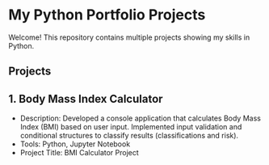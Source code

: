 # My Python Portfolio Projects 

Welcome! This repository contains multiple projects showing my skills in Python.

## Projects 
## 1. Body Mass Index Calculator
- Description: Developed a console application that calculates Body Mass Index (BMI) based on user input. Implemented input validation and conditional structures to classify results (classifications and risk). 
-  Tools: Python, Jupyter Notebook
-  Project Title: BMI Calculator Project
